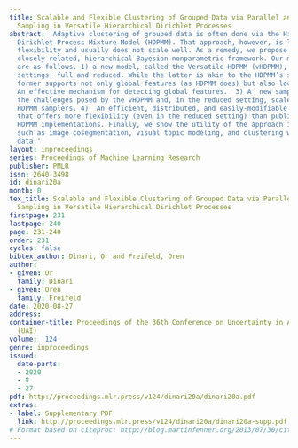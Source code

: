 ```yaml
---
title: Scalable and Flexible Clustering of Grouped Data via Parallel and Distributed
  Sampling in Versatile Hierarchical Dirichlet Processes
abstract: 'Adaptive clustering of grouped data is often done via the Hierarchical
  Dirichlet Process Mixture Model (HDPMM). That approach, however, is limited in its
  flexibility and usually does not scale well. As a remedy, we propose another, but
  closely related, hierarchical Bayesian nonparametric framework. Our main contributions
  are as follows. 1) a new model, called the Versatile HDPMM (vHDPMM), with two possible
  settings: full and reduced. While the latter is akin to the HDPMM’s setting, the
  former supports not only global features (as HDPMM does) but also local ones. 2)
  An effective mechanism for detecting global features.  3) A  new sampler that addresses
  the challenges posed by the vHDPMM and, in the reduced setting, scales better than
  HDPMM samplers. 4)  An efficient, distributed, and easily-modifiable implementation
  that offers more flexibility (even in the reduced setting) than publicly-available
  HDPMM implementations. Finally, we show the utility of the approach in applications
  such as image cosegmentation, visual topic modeling, and clustering with missing
  data.'
layout: inproceedings
series: Proceedings of Machine Learning Research
publisher: PMLR
issn: 2640-3498
id: dinari20a
month: 0
tex_title: Scalable and Flexible Clustering of Grouped Data via Parallel and Distributed
  Sampling in Versatile Hierarchical Dirichlet Processes
firstpage: 231
lastpage: 240
page: 231-240
order: 231
cycles: false
bibtex_author: Dinari, Or and Freifeld, Oren
author:
- given: Or
  family: Dinari
- given: Oren
  family: Freifeld
date: 2020-08-27
address: 
container-title: Proceedings of the 36th Conference on Uncertainty in Artificial Intelligence
  (UAI)
volume: '124'
genre: inproceedings
issued:
  date-parts:
  - 2020
  - 8
  - 27
pdf: http://proceedings.mlr.press/v124/dinari20a/dinari20a.pdf
extras:
- label: Supplementary PDF
  link: http://proceedings.mlr.press/v124/dinari20a/dinari20a-supp.pdf
# Format based on citeproc: http://blog.martinfenner.org/2013/07/30/citeproc-yaml-for-bibliographies/
---
```

